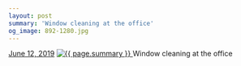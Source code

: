```yaml
---
layout: post
summary: 'Window cleaning at the office'
og_image: 892-1280.jpg
---
```


<p>
  <time>
    <a href="/892">June 12, 2019</a>
  </time>
  <a href="/892">
    <img src="{{ site.assets_url }}/892-640.jpg" srcset="{{ site.assets_url }}/892-320.jpg 320w, {{ site.assets_url }}/892-640.jpg 640w, {{ site.assets_url }}/892-960.jpg 960w, {{ site.assets_url }}/892-1280.jpg 1280w" sizes="(min-width: 700px) 50vw, calc(100vw - 2rem)" alt="{{ page.summary }}" />
  </a>
  <span>Window cleaning at the office</span>
</p>
